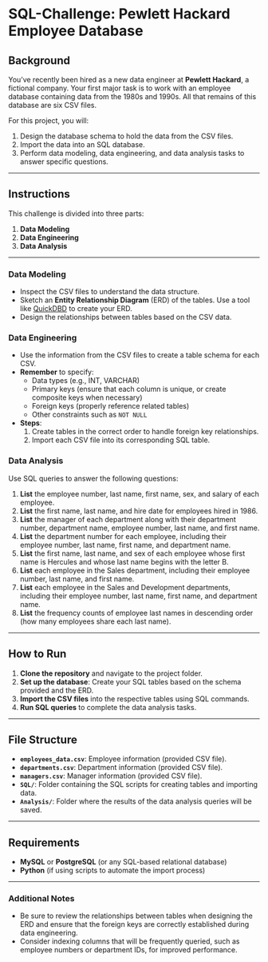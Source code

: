 # SQL-Challenge: Pewlett Hackard Employee Database

## Background
You’ve recently been hired as a new data engineer at **Pewlett Hackard**, a fictional company. Your first major task is to work with an employee database containing data from the 1980s and 1990s. All that remains of this database are six CSV files.

For this project, you will:
1. Design the database schema to hold the data from the CSV files.
2. Import the data into an SQL database.
3. Perform data modeling, data engineering, and data analysis tasks to answer specific questions.

---

## Instructions

This challenge is divided into three parts:
1. **Data Modeling**  
2. **Data Engineering**  
3. **Data Analysis**

---

### Data Modeling

- Inspect the CSV files to understand the data structure.
- Sketch an **Entity Relationship Diagram** (ERD) of the tables. Use a tool like [QuickDBD](https://www.quickdatabasediagrams.com/) to create your ERD.
- Design the relationships between tables based on the CSV data.

### Data Engineering

- Use the information from the CSV files to create a table schema for each CSV.
- **Remember** to specify:
  - Data types (e.g., INT, VARCHAR)
  - Primary keys (ensure that each column is unique, or create composite keys when necessary)
  - Foreign keys (properly reference related tables)
  - Other constraints such as `NOT NULL`
- **Steps**:
  1. Create tables in the correct order to handle foreign key relationships.
  2. Import each CSV file into its corresponding SQL table.

### Data Analysis

Use SQL queries to answer the following questions:

1. **List** the employee number, last name, first name, sex, and salary of each employee.
2. **List** the first name, last name, and hire date for employees hired in 1986.
3. **List** the manager of each department along with their department number, department name, employee number, last name, and first name.
4. **List** the department number for each employee, including their employee number, last name, first name, and department name.
5. **List** the first name, last name, and sex of each employee whose first name is Hercules and whose last name begins with the letter B.
6. **List** each employee in the Sales department, including their employee number, last name, and first name.
7. **List** each employee in the Sales and Development departments, including their employee number, last name, first name, and department name.
8. **List** the frequency counts of employee last names in descending order (how many employees share each last name).

---

## How to Run

1. **Clone the repository** and navigate to the project folder.
2. **Set up the database**: Create your SQL tables based on the schema provided and the ERD.
3. **Import the CSV files** into the respective tables using SQL commands.
4. **Run SQL queries** to complete the data analysis tasks.

---

## File Structure

- **`employees_data.csv`**: Employee information (provided CSV file).
- **`departments.csv`**: Department information (provided CSV file).
- **`managers.csv`**: Manager information (provided CSV file).
- **`SQL/`**: Folder containing the SQL scripts for creating tables and importing data.
- **`Analysis/`**: Folder where the results of the data analysis queries will be saved.

---

## Requirements
- **MySQL** or **PostgreSQL** (or any SQL-based relational database)
- **Python** (if using scripts to automate the import process)

---

### Additional Notes
- Be sure to review the relationships between tables when designing the ERD and ensure that the foreign keys are correctly established during data engineering.
- Consider indexing columns that will be frequently queried, such as employee numbers or department IDs, for improved performance.
